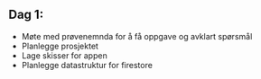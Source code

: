 ## Dag 1:

- Møte med prøvenemnda for å få oppgave og avklart spørsmål
- Planlegge prosjektet
- Lage skisser for appen
- Planlegge datastruktur for firestore